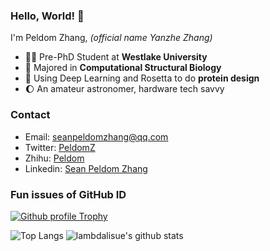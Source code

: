 ### Hello, World! 👋
I'm Peldom Zhang, *(official name Yanzhe Zhang)*

- 👨‍🎓 Pre-PhD Student at **Westlake University**
- 🤖 Majored in **Computational Structural Biology**
- 🦾 Using Deep Learning and Rosetta to do **protein design**
- 🌔 An amateur astronomer, hardware tech savvy

### Contact

- Email: [seanpeldomzhang@qq.com](seanpeldomzhang@qq.com])
- Twitter: [PeldomZ](https://twitter.com/PeldomZ)
- Zhihu: [Peldom](https://www.zhihu.com/people/quintin-72)
- Linkedin: [Sean Peldom Zhang](https://www.linkedin.com/in/sean-peldom-zhang-803108200/)

### Fun issues of GitHub ID
<!-- <img align="right" src="https://github-readme-stats.vercel.app/api?username=Peldom&show_icons=true&icon_color=CE1D2D&text_color=718096&bg_color=ffffff&hide_title=true" /> -->
<!-- ![Profile views](https://gpvc.arturio.dev/Peldom) -->
<!-- copied from amorehead -->

[![Github profile Trophy](https://github-profile-trophy.vercel.app/?username=Peldom)](https://github.com/ryo-ma/github-profile-trophy)

![Top Langs](https://github-readme-stats.vercel.app/api/top-langs/?username=Peldom)
![lambdalisue's github stats](https://github-readme-stats.vercel.app/api?username=Peldom&show_icons=true&count_private=true&line_height=40)

